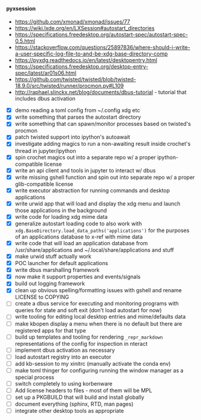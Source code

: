 #### pyxsession

* https://github.com/xmonad/xmonad/issues/77
* https://wiki.lxde.org/en/LXSession#autostart_directories
* https://specifications.freedesktop.org/autostart-spec/autostart-spec-0.5.html
* https://stackoverflow.com/questions/25897836/where-should-i-write-a-user-specific-log-file-to-and-be-xdg-base-directory-comp
* https://pyxdg.readthedocs.io/en/latest/desktopentry.html
* https://specifications.freedesktop.org/desktop-entry-spec/latest/ar01s06.html
* https://github.com/twisted/twisted/blob/twisted-18.9.0/src/twisted/runner/procmon.py#L109
* http://raphael.slinckx.net/blog/documents/dbus-tutorial - tutorial that includes dbus activation

- [x] demo reading a toml config from ~/.config xdg etc
- [x] write something that parses the autostart directory
- [x] write something that can spawn/monitor processes based on twisted's procmon
- [x] patch twisted support into ipython's autoawait
- [x] investigate adding magics to run a non-awaiting result inside crochet's thread in jupyter/ipython
- [x] spin crochet magics out into a separate repo w/ a proper ipython-compatible license
- [x] write an api client and tools in jupyter to interact w/ dbus
- [x] write missing gshell function and spin out into separate repo w/ a proper glib-compatible license
- [x] write executor abstraction for running commands and desktop applications
- [x] write urwid app that will load and display the xdg menu and launch those applications in the background
- [x] write code for loading xdg mime data
- [x] generalize autostart loading code to also work with `xdg.BaseDirectory.load_data_paths('applications')` for the purposes of an applications database to x-ref with mime data
- [x] write code that will load an application database from /usr/share/applications and ~/.local/share/applications and stuff
- [x] make urwid stuff actually work
- [x] POC launcher for default applications
- [x] write dbus marshalling framework
- [x] now make it support properties and events/signals
- [x] build out logging framework
- [x] clean up obvious spelling/formatting issues with gshell and rename LICENSE to COPYING
- [ ] create a dbus service for executing and monitoring programs with queries for state and soft exit (don't load autostart for now)
- [ ] write tooling for editing local desktop entries and mime/defaults data
- [ ] make kbopen display a menu when there is no default but there are registered apps for that type
- [ ] build up templates and tooling for rendering `_repr_markdown` representations of the config for inspection in nteract
- [ ] implement dbus activation as necessary
- [ ] load autostart registry into an executor
- [ ] add kb-session to my xinitrc (manually activate the conda env)
- [ ] make toml thinger for configuring running the window manager as a special process
- [ ] switch completely to using korbenware
- [ ] Add license headers to files - most of them will be MPL
- [ ] set up a PKGBUILD that will build and install globally
- [ ] document everything (sphinx, RTD, man pages)
- [ ] integrate other desktop tools as appropriate

